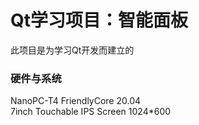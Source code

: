 # Qt学习项目：智能面板  
此项目是为学习Qt开发而建立的  
### 硬件与系统  
NanoPC-T4 FriendlyCore 20.04  
7inch Touchable IPS Screen 1024*600